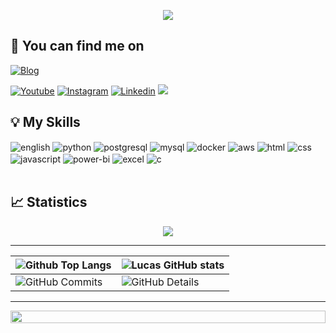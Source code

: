 <p align="center">
    <img src="https://readme-typing-svg.herokuapp.com/?lines=My+name+is+Lucas+Galvão;Welcome+to+my+profile!;Have+a+great+day!&font=Fira%20Code&color=%23D62F79&center=true&width=420&height=55&size=30&pause=1000&duration=2000">
</p>


## 💬 You can find me on

[![Blog](https://img.shields.io/website?label=My%20Portfolio%20Website&style=for-the-badge&url=https://lucascerqueiragalvao.github.io/site-portfolio/)](https://lucascerqueiragalvao.github.io/site-portfolio/)

[![Youtube](https://img.shields.io/badge/GitHub-100000?style=for-the-badge&logo=github&logoColor=white)](https://github.com/LucasCerqueiraGalvao/)
[![Instagram](https://img.shields.io/badge/Instagram-E4405F?style=for-the-badge&logo=instagram&logoColor=white)](https://www.instagram.com/lucasgalvao.dev/)
[![Linkedin](https://img.shields.io/badge/LinkedIn-0077B5?style=for-the-badge&logo=linkedin&logoColor=white)](https://www.linkedin.com/in/lucas-cerqueira-galvao)
<a href="mailto:lucas_galvao01@hotmail.com">
    <img src="https://img.shields.io/badge/-Gmail-ff9800?style=for-the-badge&logo=gmail&logoColor=white" />
</a>

## 💡 My Skills

<div style="display: inline_block">
  <img align="center" alt="english" src="https://img.shields.io/badge/English-0077B5?style=for-the-badge&logoColor=white" />
  <img align="center" alt="python" src="https://img.shields.io/badge/Python-306998?style=for-the-badge&logo=python&logoColor=white" />
  <img align="center" alt="postgresql" src="https://img.shields.io/badge/PostgreSQL-336791?style=for-the-badge&logo=postgresql&logoColor=white" />
  <img align="center" alt="mysql" src="https://img.shields.io/badge/MySQL-00758F?style=for-the-badge&logo=mysql&logoColor=white" />
  <img align="center" alt="docker" src="https://img.shields.io/badge/Docker-2496ED?style=for-the-badge&logo=docker&logoColor=white" />
  <img align="center" alt="aws" src="https://img.shields.io/badge/AWS-FF9900?style=for-the-badge&logo=amazon-aws&logoColor=white" />
  <img align="center" alt="html" src="https://img.shields.io/badge/HTML-E34F26?style=for-the-badge&logo=html5&logoColor=white" />
  <img align="center" alt="css" src="https://img.shields.io/badge/CSS-1572B6?style=for-the-badge&logo=css3&logoColor=white" />
  <img align="center" alt="javascript" src="https://img.shields.io/badge/JavaScript-F7DF1E?style=for-the-badge&logo=javascript&logoColor=black" />
  <img align="center" alt="power-bi" src="https://img.shields.io/badge/Power%20BI-F2C811?style=for-the-badge&logo=power-bi&logoColor=black" />
  <img align="center" alt="excel" src="https://img.shields.io/badge/Excel-217346?style=for-the-badge&logo=microsoft-excel&logoColor=white" />
  <img align="center" alt="c" src="https://img.shields.io/badge/C-A8B9CC?style=for-the-badge&logo=c&logoColor=white" />
</div><br/>

## 📈 Statistics

<!-- Gráfico de Atividades -->
<div style="display: flex; justify-content: center; width: 100%;">
  <img src="https://github-readme-activity-graph.vercel.app/graph?username=LucasCerqueiraGalvao&theme=dracula&"/>
</div>

<hr>

<!-- Estatísticas do GitHub e Principais Linguagens -->
| ![Github Top Langs](https://github-readme-stats.vercel.app/api/top-langs/?username=LucasCerqueiraGalvao&exclude_repo=Faculdade_4_Semestre&size_weight=0.5&count_weight=0.5&layout=compact&theme=dracula&card_width=0&hide_border=true) | ![Lucas GitHub stats](https://github-readme-stats.vercel.app/api?username=LucasCerqueiraGalvao&include=private&theme=dracula&show_icons=true&hide_border=true&line_height=20&PAT_1&rank_icon=github) |
| ----------- | ----------- |
| ![GitHub Commits](https://github-readme-streak-stats.herokuapp.com/?user=LucasCerqueiraGalvao&theme=dracula&ring=e73737&currStreakNum=ffffff&hide_border=true) | ![GitHub Details](https://github-profile-summary-cards.vercel.app/api/cards/profile-details?username=LucasCerqueiraGalvao&theme=dracula) |

<hr>

<!-- Troféus -->
<div style="display: flex; justify-content: center; width: 100%;">
  <img style="width: 100%;" src="https://github-profile-trophy.vercel.app/?username=LucasCerqueiraGalvao&theme=dracula&margin-w=15&margin-h=15"/>
</div>


